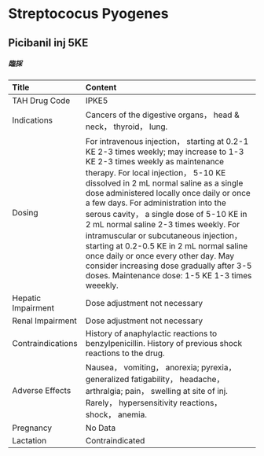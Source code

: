 # Streptococus Pyogenes

## Picibanil inj 5KE

##### 臨採

| Title              | Content                                                                                                                                                                                                                                                                                                                                                                                                                                                                                                                                                                                                               |
|:-------------------|:----------------------------------------------------------------------------------------------------------------------------------------------------------------------------------------------------------------------------------------------------------------------------------------------------------------------------------------------------------------------------------------------------------------------------------------------------------------------------------------------------------------------------------------------------------------------------------------------------------------------|
| TAH Drug Code      | IPKE5                                                                                                                                                                                                                                                                                                                                                                                                                                                                                                                                                                                                                 |
| Indications        | Cancers of the digestive organs， head & neck， thyroid， lung.                                                                                                                                                                                                                                                                                                                                                                                                                                                                                                                                                       |
| Dosing             | For intravenous injection， starting at 0.2-1 KE 2-3 times weekly; may increase to 1-3 KE 2-3 times weekly as maintenance therapy. For local injection， 5-10 KE dissolved in 2 mL normal saline as a single dose administered locally once daily or once a few days. For administration into the serous cavity， a single dose of 5-10 KE in 2 mL normal saline 2-3 times weekly. For intramuscular or subcutaneous injection， starting at 0.2-0.5 KE in 2 mL normal saline once daily or once every other day. May consider increasing dose gradually after 3-5 doses. Maintenance dose: 1-5 KE 1-3 times weeekly. |
| Hepatic Impairment | Dose adjustment not necessary                                                                                                                                                                                                                                                                                                                                                                                                                                                                                                                                                                                         |
| Renal Impairment   | Dose adjustment not necessary                                                                                                                                                                                                                                                                                                                                                                                                                                                                                                                                                                                         |
| Contraindications  | History of anaphylactic reactions to benzylpenicillin. History of previous shock reactions to the drug.                                                                                                                                                                                                                                                                                                                                                                                                                                                                                                               |
| Adverse Effects    | Nausea， vomiting， anorexia; pyrexia， generalized fatigability， headache， arthralgia; pain， swelling at site of inj. Rarely， hypersensitivity reactions， shock， anemia.                                                                                                                                                                                                                                                                                                                                                                                                                                       |
| Pregnancy          | No Data                                                                                                                                                                                                                                                                                                                                                                                                                                                                                                                                                                                                               |
| Lactation          | Contraindicated                                                                                                                                                                                                                                                                                                                                                                                                                                                                                                                                                                                                       |

